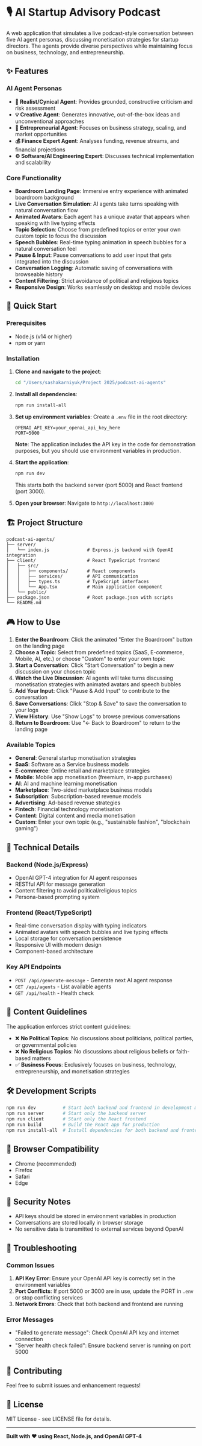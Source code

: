 # 🎙️ AI Startup Advisory Podcast

A web application that simulates a live podcast-style conversation between five AI agent personas, discussing monetisation strategies for startup directors. The agents provide diverse perspectives while maintaining focus on business, technology, and entrepreneurship.

## ✨ Features

### AI Agent Personas
- **🤔 Realist/Cynical Agent**: Provides grounded, constructive criticism and risk assessment
- **💡 Creative Agent**: Generates innovative, out-of-the-box ideas and unconventional approaches  
- **🚀 Entrepreneurial Agent**: Focuses on business strategy, scaling, and market opportunities
- **💰 Finance Expert Agent**: Analyses funding, revenue streams, and financial projections
- **⚙️ Software/AI Engineering Expert**: Discusses technical implementation and scalability

### Core Functionality
- **Boardroom Landing Page**: Immersive entry experience with animated boardroom background
- **Live Conversation Simulation**: AI agents take turns speaking with natural conversation flow
- **Animated Avatars**: Each agent has a unique avatar that appears when speaking with live typing effects
- **Topic Selection**: Choose from predefined topics or enter your own custom topic to focus the discussion
- **Speech Bubbles**: Real-time typing animation in speech bubbles for a natural conversation feel
- **Pause & Input**: Pause conversations to add user input that gets integrated into the discussion
- **Conversation Logging**: Automatic saving of conversations with browseable history
- **Content Filtering**: Strict avoidance of political and religious topics
- **Responsive Design**: Works seamlessly on desktop and mobile devices

## 🚀 Quick Start

### Prerequisites
- Node.js (v14 or higher)
- npm or yarn

### Installation

1. **Clone and navigate to the project**:
   ```bash
   cd "/Users/sashakarniyuk/Project 2025/podcast-ai-agents"
   ```

2. **Install all dependencies**:
   ```bash
   npm run install-all
   ```

3. **Set up environment variables**:
   Create a `.env` file in the root directory:
   ```env
   OPENAI_API_KEY=your_openai_api_key_here
   PORT=5000
   ```
   
   **Note**: The application includes the API key in the code for demonstration purposes, but you should use environment variables in production.

4. **Start the application**:
   ```bash
   npm run dev
   ```

   This starts both the backend server (port 5000) and React frontend (port 3000).

5. **Open your browser**:
   Navigate to `http://localhost:3000`

## 🏗️ Project Structure

```
podcast-ai-agents/
├── server/
│   └── index.js              # Express.js backend with OpenAI integration
├── client/                   # React TypeScript frontend
│   ├── src/
│   │   ├── components/       # React components
│   │   ├── services/         # API communication
│   │   ├── types.ts          # TypeScript interfaces
│   │   └── App.tsx           # Main application component
│   └── public/
├── package.json              # Root package.json with scripts
└── README.md
```

## 🎮 How to Use

1. **Enter the Boardroom**: Click the animated "Enter the Boardroom" button on the landing page
2. **Choose a Topic**: Select from predefined topics (SaaS, E-commerce, Mobile, AI, etc.) or choose "Custom" to enter your own topic
3. **Start a Conversation**: Click "Start Conversation" to begin a new discussion on your chosen topic
4. **Watch the Live Discussion**: AI agents will take turns discussing monetisation strategies with animated avatars and speech bubbles
5. **Add Your Input**: Click "Pause & Add Input" to contribute to the conversation
6. **Save Conversations**: Click "Stop & Save" to save the conversation to your logs
7. **View History**: Use "Show Logs" to browse previous conversations
8. **Return to Boardroom**: Use "← Back to Boardroom" to return to the landing page

### Available Topics
- **General**: General startup monetisation strategies
- **SaaS**: Software as a Service business models
- **E-commerce**: Online retail and marketplace strategies
- **Mobile**: Mobile app monetisation (freemium, in-app purchases)
- **AI**: AI and machine learning monetisation
- **Marketplace**: Two-sided marketplace business models
- **Subscription**: Subscription-based revenue models
- **Advertising**: Ad-based revenue strategies
- **Fintech**: Financial technology monetisation
- **Content**: Digital content and media monetisation
- **Custom**: Enter your own topic (e.g., "sustainable fashion", "blockchain gaming")

## 🔧 Technical Details

### Backend (Node.js/Express)
- OpenAI GPT-4 integration for AI agent responses
- RESTful API for message generation
- Content filtering to avoid political/religious topics
- Persona-based prompting system

### Frontend (React/TypeScript)
- Real-time conversation display with typing indicators
- Animated avatars with speech bubbles and live typing effects
- Local storage for conversation persistence
- Responsive UI with modern design
- Component-based architecture

### Key API Endpoints
- `POST /api/generate-message` - Generate next AI agent response
- `GET /api/agents` - List available agents
- `GET /api/health` - Health check

## 🎯 Content Guidelines

The application enforces strict content guidelines:
- ❌ **No Political Topics**: No discussions about politicians, political parties, or governmental policies
- ❌ **No Religious Topics**: No discussions about religious beliefs or faith-based matters
- ✅ **Business Focus**: Exclusively focuses on business, technology, entrepreneurship, and monetisation strategies

## 🛠️ Development Scripts

```bash
npm run dev          # Start both backend and frontend in development mode
npm run server       # Start only the backend server
npm run client       # Start only the React frontend
npm run build        # Build the React app for production
npm run install-all  # Install dependencies for both backend and frontend
```

## 📱 Browser Compatibility

- Chrome (recommended)
- Firefox
- Safari
- Edge

## 🔐 Security Notes

- API keys should be stored in environment variables in production
- Conversations are stored locally in browser storage
- No sensitive data is transmitted to external services beyond OpenAI

## 🐛 Troubleshooting

### Common Issues

1. **API Key Error**: Ensure your OpenAI API key is correctly set in the environment variables
2. **Port Conflicts**: If port 5000 or 3000 are in use, update the PORT in `.env` or stop conflicting services
3. **Network Errors**: Check that both backend and frontend are running

### Error Messages
- "Failed to generate message": Check OpenAI API key and internet connection
- "Server health check failed": Ensure backend server is running on port 5000

## 🤝 Contributing

Feel free to submit issues and enhancement requests!

## 📄 License

MIT License - see LICENSE file for details.

---

**Built with ❤️ using React, Node.js, and OpenAI GPT-4**
